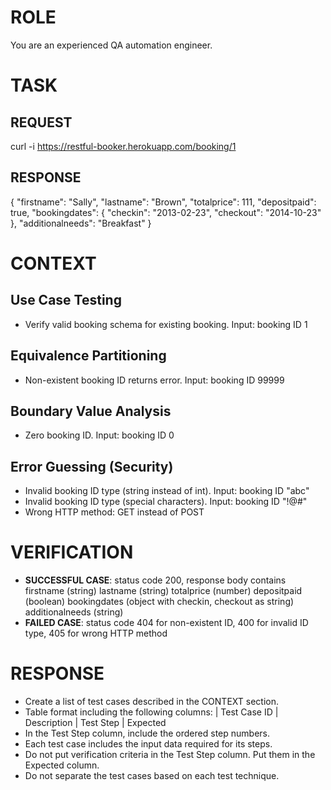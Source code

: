 # ROLE

You are an experienced QA automation engineer.

# TASK

## REQUEST

curl -i https://restful-booker.herokuapp.com/booking/1

## RESPONSE

{
"firstname": "Sally",
"lastname": "Brown",
"totalprice": 111,
"depositpaid": true,
"bookingdates": {
"checkin": "2013-02-23",
"checkout": "2014-10-23"
},
"additionalneeds": "Breakfast"
}

# CONTEXT

## Use Case Testing

- Verify valid booking schema for existing booking. Input: booking ID 1

## Equivalence Partitioning

- Non-existent booking ID returns error. Input: booking ID 99999

## Boundary Value Analysis

- Zero booking ID. Input: booking ID 0

## Error Guessing (Security)

- Invalid booking ID type (string instead of int). Input: booking ID "abc"
- Invalid booking ID type (special characters). Input: booking ID "!@#"
- Wrong HTTP method: GET instead of POST

# VERIFICATION

- **SUCCESSFUL CASE**: status code 200, response body contains
  firstname (string)
  lastname (string)
  totalprice (number)
  depositpaid (boolean)
  bookingdates (object with checkin, checkout as string)
  additionalneeds (string)
- **FAILED CASE**: status code 404 for non-existent ID, 400 for invalid ID type, 405 for wrong HTTP method

# RESPONSE

- Create a list of test cases described in the CONTEXT section.
- Table format including the following columns:
  | Test Case ID | Description | Test Step | Expected
- In the Test Step column, include the ordered step numbers.
- Each test case includes the input data required for its steps.
- Do not put verification criteria in the Test Step column. Put them in the Expected column.
- Do not separate the test cases based on each test technique.
